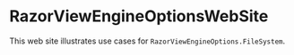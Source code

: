 RazorViewEngineOptionsWebSite
===

This web site illustrates use cases for `RazorViewEngineOptions.FileSystem`.